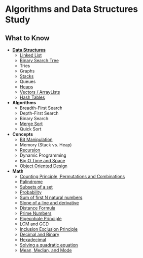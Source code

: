 # Algorithms and Data Structures Study

## What to Know

+ [**Data Structures**](./data_structures/README.md)
    + [Linked List](./data_structures/linked_lists)
    + [Binary Search Tree](./data_structures/binary_search_tree/README.md)
    + Tries
    + Graphs
    + [Stacks](./data_structures/stack/README.md)
    + Queues
    + [Heaps](./data_structures/heap/README.md)
    + [Vectors / ArrayLists](./data_structures/arrays)
    + [Hash Tables](./data_structures/hash_tables/README.md)
+ **Algorithms**
    + Breadth-First Search
    + Depth-First Search
    + Binary Search
    + [Merge Sort](./algorithms/merge_sort/README.md)
    + Quick Sort
+ **Concepts**
    + [Bit Manipulation](./concepts/bitwise_operators/README.md)
    + Memory (Stack vs. Heap)
    + [Recursion](./concepts/recursion/README.md)
    + Dynamic Programming
    + [Big O Time and Space](./big_o/README.md)
    + [Object Oriented Design](./concepts/object_oriented_design/README.md)
+ **Math**
    + [Counting Principle, Permutations and Combinations](./math/counting_principle_permutations_combinations/README.md)
    + [Palindrome](./math/palindrome/README.md)
    + [Subsets of a set](./subsets/README.md)
    + [Probability](./math/probability.README.md)
    + [Sum of first N natural numbers](./math/sum_first_n_natural_numbers/README.md)
    + [Slope of a line and derivative](./math/slope/README.md)
    + [Distance Formula](./math/distance_formula/README.md)
    + [Prime Numbers](./math/prime_numbers)
    + [Pigeonhole Principle](./math/pigeonhole_principle/README.md)
    + [LCM and GCD](./math/lcm_and_gcd/README.md)
    + [Inclusion Exclusion Principle](./math/inclusion_exclusion_principle/README.md)
    + [Decimal and Binary](./math/decimal_and_binary/README.md)
    + [Hexadecimal](./math/hexadecimal/README.md)
    + [Solving a quadratic equation](./math/solve_quadratic_equations_using_quadratic_formula/README.md)
    + [Mean, Median, and Mode](./math/mean_median_and_mode/README.md)
